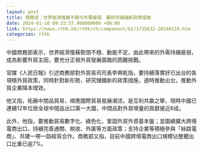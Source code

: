 ```yaml
---
layout: post
title: 商務部：世界經濟復蘇不穩令外需疲弱　要研究儲備新政策措施
date: 2024-01-10 09:33:57.000000000 +08:00
link: https://news.rthk.hk/rthk/ch/component/k2/1735632-20240110.htm
categories: rthk
---
```


中國商務部表示，世界經濟復蘇勢頭不穩、動能不足，由此帶來的外需持續疲弱，成為影響外貿主因，要充分正視外貿發展面臨的困難挑戰。

官媒《人民日報》引述商務部對外貿易司司長李興乾指，要持續落實好已出台的各項穩外貿政策，同時針對新形勢，研究儲備新的政策措施，適時推動出台，推動外貿企業降本增效。

他又指，拓展中間品貿易，順應國際貿易發展潮流，是互利共赢之舉，現時中國已連續12年位居全球中間品出口第一大國，中間品對外貿增量的貢獻接近6成。

此外，他指，要推動貿易數字化、綠色化，鞏固外貿外資基本盤；並圍繞擴大跨境電商出口，持續完善通關、稅收、外匯等方面政策；支持企業等積極參與「絲路電商」、共建一帶一路經貿合作。商務部又指，目前中國跨境電商出口規模佔整體出口比重已逾7%。
